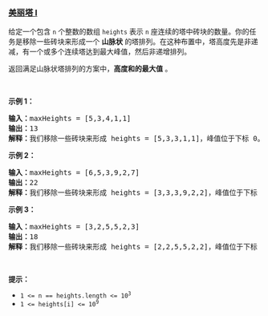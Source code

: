 ### [美丽塔 I](https://leetcode-cn.com/problems/beautiful-towers-i)

<p>给定一个包含&nbsp;<code>n</code>&nbsp;个整数的数组&nbsp;<code>heights</code>&nbsp;表示&nbsp;<code>n</code>&nbsp;座连续的塔中砖块的数量。你的任务是移除一些砖块来形成一个 <strong>山脉状</strong> 的塔排列。在这种布置中，塔高度先是非递减，有一个或多个连续塔达到最大峰值，然后非递增排列。</p>

<p>返回满足山脉状塔排列的方案中，<strong>高度和的最大值</strong>&nbsp;。</p>

<p>&nbsp;</p>

<p><strong class="example">示例 1：</strong></p>

<pre>
<b>输入：</b>maxHeights = [5,3,4,1,1]
<b>输出：</b>13
<b>解释：</b>我们移除一些砖块来形成 heights = [5,3,3,1,1]，峰值位于下标 0。
</pre>

<p><strong class="example">示例 2：</strong></p>

<pre>
<b>输入：</b>maxHeights = [6,5,3,9,2,7]
<b>输出：</b>22
<strong>解释：</strong>我们移除一些砖块来形成 heights = [3,3,3,9,2,2]，峰值位于下标 3。</pre>

<p><strong class="example">示例 3：</strong></p>

<pre>
<b>输入：</b>maxHeights = [3,2,5,5,2,3]
<b>输出：</b>18
<strong>解释：</strong>我们移除一些砖块来形成 heights = [2,2,5,5,2,2]，峰值位于下标 2 或 3。
</pre>

<p>&nbsp;</p>

<p><strong>提示：</strong></p>

<ul>
	<li><code>1 &lt;= n == heights.length &lt;= 10<sup>3</sup></code></li>
	<li><code>1 &lt;= heights[i] &lt;= 10<sup>9</sup></code></li>
</ul>
